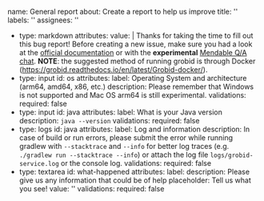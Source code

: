 name: General report
about: Create a report to help us improve
title: ''
labels: ''
assignees: ''
- type: markdown
  attributes: 
  value: |
  Thanks for taking the time to fill out this bug report! Before creating a new issue, make sure you had a look at the [official documentation](https://grobid.readthedocs.com) or with the **experimental** [Mendable Q/A chat](https://www.mendable.ai/demo/723cfc12-fdd6-4631-9a9e-21b80241131b). **NOTE**: the suggested method of running grobid is through Docker (https://grobid.readthedocs.io/en/latest/Grobid-docker/).
- type: input
  id: os
  attributes:
  label: Operating System and architecture (arm64, amd64, x86, etc.)
  description: Please remember that Windows is not supported and Mac OS arm64 is still experimental.
  validations:
  required: false
- type: input
  id: java
  attributes:
  label: What is your Java version
  description: `java --version`
  validations:
  required: false
- type: logs
  id: java
  attributes:
  label: Log and information
  description: In case of build or run errors, please submit the error while running gradlew with ``--stacktrace`` and ``--info`` for better log traces (e.g. `./gradlew run --stacktrace --info`) or attach the log file `logs/grobid-service.log` or the console log.
  validations:
  required: false
- type: textarea
  id: what-happened
  attributes:
  label: 
  description: Please give us any information that could be of help 
  placeholder: Tell us what you see!
  value: ''
  validations:
  required: false
  
